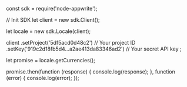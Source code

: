 const sdk = require('node-appwrite');

// Init SDK
let client = new sdk.Client();

let locale = new sdk.Locale(client);

client
    .setProject('5df5acd0d48c2') // Your project ID
    .setKey('919c2d18fb5d4...a2ae413da83346ad2') // Your secret API key
;

let promise = locale.getCurrencies();

promise.then(function (response) {
    console.log(response);
}, function (error) {
    console.log(error);
});